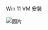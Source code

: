 Win 11 VM 安裝

![圖片](https://user-images.githubusercontent.com/16370565/159147930-1c307ebd-5194-4b3e-b228-d16a97895cfc.png)
